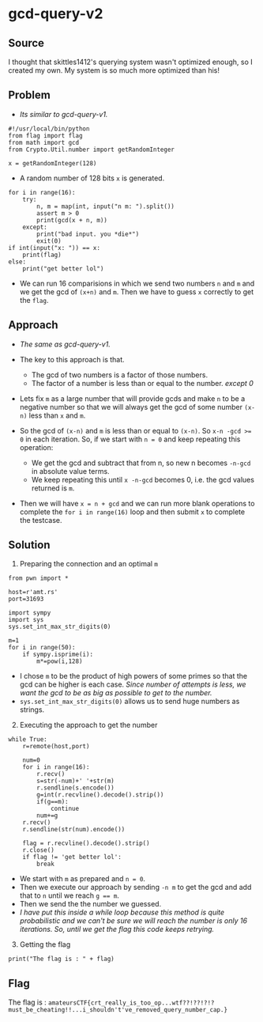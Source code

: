 # gcd-query-v2

## Source

I thought that skittles1412's querying system wasn't optimized enough, so I created my own. My system is so much more optimized than his!

## Problem

- *Its similar to gcd-query-v1.*
```
#!/usr/local/bin/python
from flag import flag
from math import gcd
from Crypto.Util.number import getRandomInteger

x = getRandomInteger(128)
```
- A random number of 128 bits `x` is generated.
```
for i in range(16):
    try:
        n, m = map(int, input("n m: ").split())
        assert m > 0
        print(gcd(x + n, m))
    except:
        print("bad input. you *die*")
        exit(0)
if int(input("x: ")) == x:
    print(flag)
else:
    print("get better lol")
```
- We can run 16 comparisions in which we send two numbers `n` and `m` and we get the gcd of `(x+n)` and `m`. Then we have to guess `x` correctly to get the `flag`.

## Approach

- *The same as gcd-query-v1.*

- The key to this approach is that.
	- The gcd of two numbers is a factor of those numbers.
	- The factor of a number is less than or equal to the number. *except 0*
- Lets fix `m` as a large number that will provide gcds and make `n` to be a negative number so that we will always get the gcd of some number `(x-n)` less than `x` and `m`.
- So the gcd of `(x-n)` and `m` is less than or equal to `(x-n)`. So `x-n -gcd >= 0` in each iteration. So, if we start with `n = 0` and keep repeating this operation: 
	- We get the gcd and subtract that from n, so new n becomes `-n-gcd` in absolute value terms.
	- We keep repeating this until `x -n-gcd` becomes 0, i.e. the gcd values returned is `m`.
- Then we will have `x = n + gcd` and we can run more blank operations to complete the `for i in range(16)` loop and then submit `x` to complete the testcase.

## Solution

1. Preparing the connection and an optimal `m`
```
from pwn import *

host=r'amt.rs'
port=31693

import sympy
import sys
sys.set_int_max_str_digits(0)

m=1
for i in range(50):
	if sympy.isprime(i):
		m*=pow(i,128)
````
- I chose `m` to be the product of high powers of some primes so that the gcd can be higher is each case. *Since number of attempts is less, we want the gcd to be as big as possible to get to the number.*
- `sys.set_int_max_str_digits(0)` allows us to send huge numbers as strings.

2. Executing the approach to get the number
```
while True:
	r=remote(host,port)

	num=0
	for i in range(16):
		r.recv()
		s=str(-num)+' '+str(m)
		r.sendline(s.encode())
		g=int(r.recvline().decode().strip())
		if(g==m):
			continue
		num+=g
	r.recv()
	r.sendline(str(num).encode())

	flag = r.recvline().decode().strip()
	r.close()
	if flag != 'get better lol':
		break
```
- We start with `m` as prepared and `n = 0`.
- Then we execute our approach by sending `-n m` to get the gcd and add that to `n` until we reach `g == m`.
- Then we send the the number we guessed.
- *I have put this inside a while loop because this method is quite probabilistic and we can't be sure we will reach the number is only 16 iterations. So, until we get the flag this code keeps retrying.*

3. Getting the flag
```
print("The flag is : " + flag)
```

## Flag

The flag is : `amateursCTF{crt_really_is_too_op...wtf??!??!?!?must_be_cheating!!...i_shouldn't've_removed_query_number_cap.}`